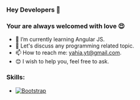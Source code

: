 ### Hey Developers 👋
### Your are always welcomed with love :heart_eyes: 
- 🌱 I’m currently learning Angular JS.
- 💬 Let's discuss any programming related topic.
- 📫 How to reach me: yahia.yt@gmail.com.
- :blush: I wish to help you, feel free to ask.



### Skills:
- [![Bootstrap](https://getbootstrap.com/docs/5.0/assets/img/favicons/favicon-16x16.png)](https://getbootstrap.com/docs/5.0/)

<!--
**yahiatarek/yahiatarek** is a ✨ _special_ ✨ repository because its `README.md` (this file) appears on your GitHub profile.

Here are some ideas to get you started:

- 🔭 I’m currently working on ...
- 🌱 I’m currently learning ...
- 👯 I’m looking to collaborate on ...
- 🤔 I’m looking for help with ...
- 💬 Ask me about ...
- 📫 How to reach me: ...
- 😄 Pronouns: ...
- ⚡ Fun fact: ...
-->
